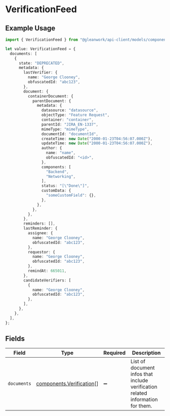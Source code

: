 # VerificationFeed

## Example Usage

```typescript
import { VerificationFeed } from "@gleanwork/api-client/models/components";

let value: VerificationFeed = {
  documents: [
    {
      state: "DEPRECATED",
      metadata: {
        lastVerifier: {
          name: "George Clooney",
          obfuscatedId: "abc123",
        },
        document: {
          containerDocument: {
            parentDocument: {
              metadata: {
                datasource: "datasource",
                objectType: "Feature Request",
                container: "container",
                parentId: "JIRA_EN-1337",
                mimeType: "mimeType",
                documentId: "documentId",
                createTime: new Date("2000-01-23T04:56:07.000Z"),
                updateTime: new Date("2000-01-23T04:56:07.000Z"),
                author: {
                  name: "name",
                  obfuscatedId: "<id>",
                },
                components: [
                  "Backend",
                  "Networking",
                ],
                status: "[\"Done\"]",
                customData: {
                  "someCustomField": {},
                },
              },
            },
          },
        },
        reminders: [],
        lastReminder: {
          assignee: {
            name: "George Clooney",
            obfuscatedId: "abc123",
          },
          requestor: {
            name: "George Clooney",
            obfuscatedId: "abc123",
          },
          remindAt: 665011,
        },
        candidateVerifiers: [
          {
            name: "George Clooney",
            obfuscatedId: "abc123",
          },
        ],
      },
    },
  ],
};
```

## Fields

| Field                                                                          | Type                                                                           | Required                                                                       | Description                                                                    |
| ------------------------------------------------------------------------------ | ------------------------------------------------------------------------------ | ------------------------------------------------------------------------------ | ------------------------------------------------------------------------------ |
| `documents`                                                                    | [components.Verification](../../models/components/verification.md)[]           | :heavy_minus_sign:                                                             | List of document infos that include verification related information for them. |